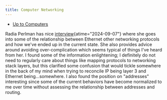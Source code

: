 ```yaml
---
title: Computer Networking
---
```


- [Up to Computers](computers)

Radia Perlman has nice [interview](https://www.infoq.com/presentations/internet-protocols-myths/ "Computer Networks: Myths, Missteps, and Mysteries - InfoQ"){atime="2024-09-07"}
where she goes into some of the relationship between Ethernet other networking
protocols and how we've ended up in the current state. She also
 provides advice around avoiding over-complication which seems typical
of things I've heard from her. I found some of the information enlightening;
I definitely do not need to regularly care about things like mapping protocols to
networking stack layers, but this clarified some confusion that would tickle
somewhere in the back of my mind when trying to reconcile IP being layer 3
and Ethernet being...somewhere. I also found the position on "addresses"
interesting since some of the current behaviors have become normalized to me
over time without assessing the relationship between addresses and routing.
